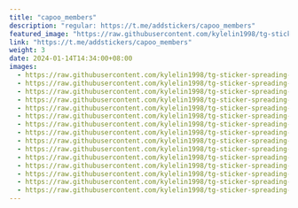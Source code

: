 ```yaml
---
title: "capoo_members"
description: "regular: https://t.me/addstickers/capoo_members"
featured_image: "https://raw.githubusercontent.com/kylelin1998/tg-sticker-spreading-worldwide-images/main/img/8901acd0-d2ef-4bc9-9352-18471aba43dd.jpg"
link: "https://t.me/addstickers/capoo_members"
weight: 3
date: 2024-01-14T14:34:00+08:00
images:
  - https://raw.githubusercontent.com/kylelin1998/tg-sticker-spreading-worldwide-images/main/img/8901acd0-d2ef-4bc9-9352-18471aba43dd.jpg
  - https://raw.githubusercontent.com/kylelin1998/tg-sticker-spreading-worldwide-images/main/img/179edc5b-26b0-49b5-92e3-2f9c06da045b.jpg
  - https://raw.githubusercontent.com/kylelin1998/tg-sticker-spreading-worldwide-images/main/img/fb397a57-caee-4d9a-949d-2822488f0c01.jpg
  - https://raw.githubusercontent.com/kylelin1998/tg-sticker-spreading-worldwide-images/main/img/f7b179c3-85f4-4c0e-88b1-22dc370e9ae3.jpg
  - https://raw.githubusercontent.com/kylelin1998/tg-sticker-spreading-worldwide-images/main/img/9dee5cbf-4892-42fa-bd80-8aec68c441e0.jpg
  - https://raw.githubusercontent.com/kylelin1998/tg-sticker-spreading-worldwide-images/main/img/123e12f2-bc24-4b75-b6f7-2e5dd2c3d11e.jpg
  - https://raw.githubusercontent.com/kylelin1998/tg-sticker-spreading-worldwide-images/main/img/236a1db6-8729-452f-bfb1-c24a631542a1.jpg
  - https://raw.githubusercontent.com/kylelin1998/tg-sticker-spreading-worldwide-images/main/img/dbb42dd0-96a5-46e0-ad3c-96812e549b5a.jpg
  - https://raw.githubusercontent.com/kylelin1998/tg-sticker-spreading-worldwide-images/main/img/9db3c784-a33c-44ca-95f0-791a34581cb8.jpg
  - https://raw.githubusercontent.com/kylelin1998/tg-sticker-spreading-worldwide-images/main/img/72691fb0-100d-4014-8886-293b0e430c9a.jpg
  - https://raw.githubusercontent.com/kylelin1998/tg-sticker-spreading-worldwide-images/main/img/00cd006a-cc58-4991-a439-02754facde9d.jpg
  - https://raw.githubusercontent.com/kylelin1998/tg-sticker-spreading-worldwide-images/main/img/295b26ee-92f0-4bd3-84e1-26fc82a8a19c.jpg
  - https://raw.githubusercontent.com/kylelin1998/tg-sticker-spreading-worldwide-images/main/img/6f08524d-85f6-42d7-83ff-03aa58f834ac.jpg
  - https://raw.githubusercontent.com/kylelin1998/tg-sticker-spreading-worldwide-images/main/img/1f5aedef-0f03-4e0a-b3ac-17192919b5dd.jpg
  - https://raw.githubusercontent.com/kylelin1998/tg-sticker-spreading-worldwide-images/main/img/981adb43-ecb9-48c5-81e9-2301395e7f13.jpg
---
```


